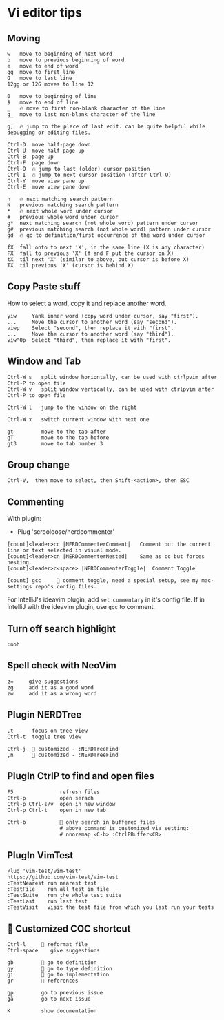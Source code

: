 # Vi editor tips

## Moving
```
w   move to beginning of next word
b   move to previous beginning of word
e   move to end of word
gg  move to first line
G   move to last line
12gg or 12G moves to line 12

0   move to beginning of line
$   move to end of line
_   🔥 move to first non-blank character of the line
g_  move to last non-blank character of the line

g;  🔥 jump to the place of last edit. can be quite helpful while debugging or editing files.

Ctrl-D  move half-page down
Ctrl-U  move half-page up
Ctrl-B  page up
Ctrl-F  page down
Ctrl-O  🔥 jump to last (older) cursor position
Ctrl-I  🔥 jump to next cursor position (after Ctrl-O)
Ctrl-Y  move view pane up
Ctrl-E  move view pane down

n   🔥 next matching search pattern
N   previous matching search pattern
*   🔥 next whole word under cursor
#   previous whole word under cursor
g*  next matching search (not whole word) pattern under cursor
g#  previous matching search (not whole word) pattern under cursor
gd  🔥 go to definition/first occurrence of the word under cursor

fX  fall onto to next 'X', in the same line (X is any character)
FX  fall to previous 'X' (f and F put the cursor on X)
tX  til next 'X' (similar to above, but cursor is before X)
TX  til previous 'X' (cursor is behind X)
```

## Copy Paste stuff

How to select a word, copy it and replace another word.
```
yiw	    Yank inner word (copy word under cursor, say "first").
...	    Move the cursor to another word (say "second").
viwp	Select "second", then replace it with "first".
...	    Move the cursor to another word (say "third").
viw"0p	Select "third", then replace it with "first".
```

## Window and Tab
```
Ctrl-W s   split window horiontally, can be used with ctrlpvim after Ctrl-P to open file
Ctrl-W v   split window vertically, can be used with ctrlpvim after Ctrl-P to open file

Ctrl-W l   jump to the window on the right

Ctrl-W x   switch current window with next one

gt         move to the tab after
gT         move to the tab before
gt3        move to tab number 3
```

## Group change
```
Ctrl-V,  then move to select, then Shift-<action>, then ESC 
```

## Commenting
With plugin:
* Plug 'scrooloose/nerdcommenter'
```
[count]<leader>cc |NERDCommenterComment|   Comment out the current line or text selected in visual mode.
[count]<leader>cn |NERDCommenterNested|    Same as cc but forces nesting.
[count]<leader>c<space> |NERDCommenterToggle|  Comment Toggle

[count] gcc     🔧 comment toggle, need a special setup, see my mac-settings repo's config files.
```

For IntelliJ's ideavim plugin, add `set commentary` in it's config file.
If in IntelliJ with the ideavim plugin, use `gcc` to comment.

## Turn off search highlight
```
:noh
```

## Spell check with NeoVim
```
z=     give suggestions
zg     add it as a good word
zw     add it as a wrong word
```

## Plugin NERDTree
```
,t      focus on tree view
Ctrl-t  toggle tree view

Ctrl-j  🔧 customized - :NERDTreeFind
,n      🔧 customized - :NERDTreeFind
```

## PlugIn CtrlP to find and open files
```
F5               refresh files
Ctrl-p           open serach
Ctrl-p Ctrl-s/v  open in new window
Ctrl-p Ctrl-t    open in new tab

Ctrl-b           🔧 only search in buffered files
                 # above command is customized via setting:
                 # nnoremap <C-b> :CtrlPBuffer<CR> 
```

## PlugIn VimTest
```
Plug 'vim-test/vim-test'
https://github.com/vim-test/vim-test
:TestNearest run nearest test
:TestFile    run all test in file
:TestSuite   run the whole test suite
:TestLast    run last test
:TestVisit   visit the test file from which you last run your tests
```

## 🔧 Customized COC shortcut
```
Ctrl-l     🔧 reformat file
Ctrl-space    give suggestions

gb         🔧 go to definition
gy         🔧 go to type definition
gi         🔧 go to implementation
gr         🔧 references

gp         go to previous issue
gå         go to next issue

K          show documentation
```
